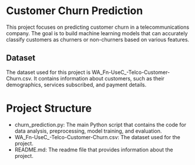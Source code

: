 # Customer Churn Prediction
This project focuses on predicting customer churn in a telecommunications company. 
The goal is to build machine learning models that can accurately classify customers as churners or non-churners based on various features.

## Dataset
The dataset used for this project is WA_Fn-UseC_-Telco-Customer-Churn.csv. 
It contains information about customers, such as their demographics, services subscribed, and payment details.

# Project Structure
* churn_prediction.py: The main Python script that contains the code for data analysis, preprocessing, model training, and evaluation.  
* WA_Fn-UseC_-Telco-Customer-Churn.csv: The dataset used for the project.  
* README.md: The readme file that provides information about the project.
